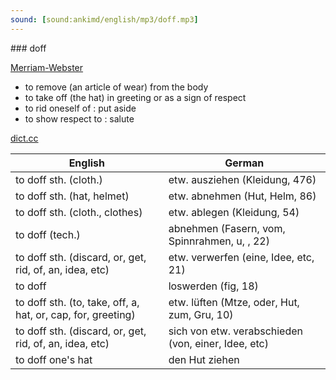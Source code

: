 ```yaml
---
sound: [sound:ankimd/english/mp3/doff.mp3]
---
```


\### doff

[Merriam-Webster](https://www.merriam-webster.com/dictionary/doff)

- to remove (an article of wear) from the body
- to take off (the hat) in greeting or as a sign of respect
- to rid oneself of : put aside
- to show respect to : salute

[dict.cc](https://www.dict.cc/doff)

| English        | German       |
| -------------- | ------------ |
| to doff sth. (cloth.) | etw. ausziehen (Kleidung, 476) |
| to doff sth. (hat, helmet) | etw. abnehmen (Hut, Helm, 86) |
| to doff sth. (cloth., clothes) | etw. ablegen (Kleidung, 54) |
| to doff (tech.) | abnehmen (Fasern, vom, Spinnrahmen, u, , 22) |
| to doff sth. (discard, or, get, rid, of, an, idea, etc) | etw. verwerfen (eine, Idee, etc, 21) |
| to doff | loswerden (fig, 18) |
| to doff sth. (to, take, off, a, hat, or, cap, for, greeting) | etw. lüften (Mtze, oder, Hut, zum, Gru, 10) |
| to doff sth. (discard, or, get, rid, of, an, idea, etc) | sich von etw. verabschieden (von, einer, Idee, etc) |
| to doff one's hat | den Hut ziehen |
